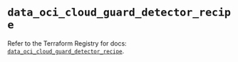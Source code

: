 # `data_oci_cloud_guard_detector_recipe`

Refer to the Terraform Registry for docs: [`data_oci_cloud_guard_detector_recipe`](https://registry.terraform.io/providers/hashicorp/oci/7.19.0/docs/data-sources/cloud_guard_detector_recipe).
